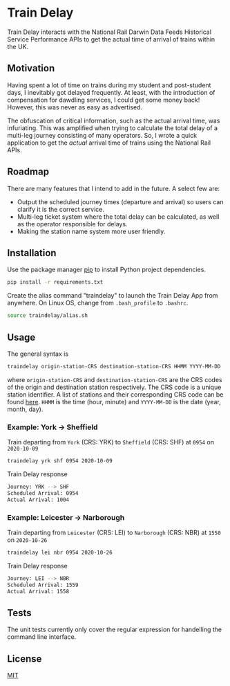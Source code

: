 # Train Delay
Train Delay interacts with the National Rail Darwin Data Feeds Historical Service Performance APIs to get the actual time of arrival of trains within the UK.

## Motivation
Having spent a lot of time on trains during my student and post-student days, I inevitably got delayed frequently. At least, with the introduction of compensation for dawdling services, I could get some money back! However, this was never as easy as advertised. 

The obfuscation of critical information, such as the actual arrival time, was infuriating. This was amplified when trying to calculate the total delay of a multi-leg journey consisting of many operators. So, I wrote a quick application to get the *actual* arrival time of trains using the National Rail APIs. 

## Roadmap
There are many features that I intend to add in the future. A select few are:
- Output the scheduled journey times (departure and arrival) so users can clarify it is the correct service.
- Multi-leg ticket system where the total delay can be calculated, as well as the operator responsible for delays.
- Making the station name system more user friendly.

## Installation
Use the package manager [pip](https://pip.pypa.io/en/stable/) to install Python project dependencies.

```bash
pip install -r requirements.txt
```

Create the alias command "traindelay" to launch the Train Delay App from anywhere. On Linux OS, change from `.bash_profile` to `.bashrc`.
```bash
source traindelay/alias.sh
```

## Usage
The general syntax is

```bash
traindelay origin-station-CRS destination-station-CRS HHMM YYYY-MM-DD
```

where `origin-station-CRS` and `destination-station-CRS` are the CRS codes of the origin and destination station respectively. The CRS code is a unique station identifier. A list of stations and their corresponding CRS code can be found [here](https://www.nationalrail.co.uk/stations_destinations/48541.aspx). `HHMM` is the time (hour, minute) and `YYYY-MM-DD` is the date (year, month, day).

### Example: York -> Sheffield
Train departing from `York` (CRS: YRK) to `Sheffield` (CRS: SHF) at `0954` on `2020-10-09`
```bash
traindelay yrk shf 0954 2020-10-09
```
Train Delay response
```bash
Journey: YRK --> SHF
Scheduled Arrival: 0954
Actual Arrival: 1004
```

### Example: Leicester -> Narborough
Train departing from `Leicester` (CRS: LEI) to `Narborough` (CRS: NBR) at `1550` on `2020-10-26`
```bash
traindelay lei nbr 0954 2020-10-26
```
Train Delay response
```bash
Journey: LEI --> NBR
Scheduled Arrival: 1559
Actual Arrival: 1558
```

## Tests
The unit tests currently only cover the regular expression for handelling the command line interface.

## License
[MIT](https://choosealicense.com/licenses/mit/)

